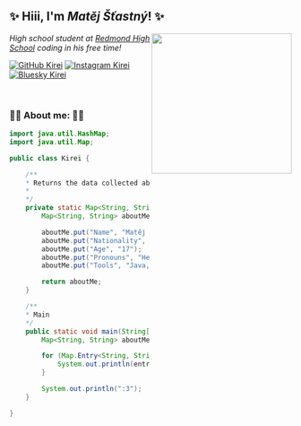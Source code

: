 <h2>✨ Hiii, I'm <em>Matěj Šťastný</em>! ✨</h2>

<img align='right' src="./assets/portait.png" width="250">

<p><em>
  High school student at <a href="https://rhs.lwsd.org/">Redmond High School</a> coding in his free time!
</em></p>


[![GitHub Kirei](https://img.shields.io/github/followers/kireiiiiiiii?label=follow&style=social)](https://github.com/kireiiiiiiii)
[![Instagram Kirei](https://img.shields.io/badge/Instagram-E4405F?style=for-the-badg&logo=instagram&logoColor=white)](https://www.instagram.com/_kireiiiiiiii)
[![Bluesky Kirei](https://img.shields.io/badge/Bluesky-0285FF?logo=bluesky&logoColor=fff&style=for-the-badg)](https://www.instagram.com/_kireiiiiiiii)

<p>&nbsp</p>

### 💖💖 About me: 💖💖

```java
import java.util.HashMap;
import java.util.Map;

public class Kirei {

    /**
    * Returns the data collected about @kireiiiiiiii
    *
    */
    private static Map<String, String> getData() {
        Map<String, String> aboutMe = new HashMap<>();

        aboutMe.put("Name", "Matěj Šťastný");
        aboutMe.put("Nationality", "Czech 🇨🇿");
        aboutMe.put("Age", "17");
        aboutMe.put("Pronouns", "He/Him");
        aboutMe.put("Tools", "Java, Bash, Godot, Gamemaker 2, Blender");

        return aboutMe;
    }

    /**
    * Main
    */
    public static void main(String[] args) {
        Map<String, String> aboutMe = getData();

        for (Map.Entry<String, String> entry : aboutMe.entrySet()) {
            System.out.println(entry.getKey() + ": " + entry.getValue());
        }

        System.out.println(":3");
    }

}
```
